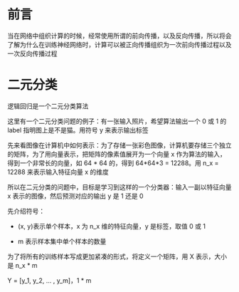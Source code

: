# 前言

<p>当在网络中组织计算的时候，经常使用所谓的前向传播，以及反向传播，所以将会了解为什么在训练神经网络时，计算可以被正向传播组织为一次前向传播过程以及一次反向传播过程</p>

# 二元分类

<p>逻辑回归是一个二元分类算法</p>

<p>这里有一个二元分类问题的例子：有一张输入照片，希望算法输出一个 0 或 1 的 label 指明图上是不是猫。用符号 y 来表示输出标签</p>

<p>先来看图像在计算机中如何表示：为了存储一张彩色图像，计算机要存储三个独立的矩阵，为了用向量表示，把矩阵的像素值展开为一个向量 x 作为算法的输入，得到一个非常长的向量，如 64 * 64 的，得到 64*64*3 = 12288。用 n_x = 12288 来表示输入特征向量 x 的维度</p>

<p>所以在二元分类的问题中，目标是学习到这样的一个分类器：输入一副以特征向量 x 表示的图像，然后预测对应的输出 y 是 1 还是 0</p>

<p>先介绍符号：</p>

- (x, y)表示单个样本，x 为 n_x 维的特征向量，y 是标签，取值 0 或 1

- m 表示样本集中单个样本的数量

<p>为了将所有的训练样本写成更加紧凑的形式，将定义一个矩阵，用 X 表示，大小是 n_x * m</p>

<p>Y = [y_1, y_2, ... , y_m]，1 * m</p>















